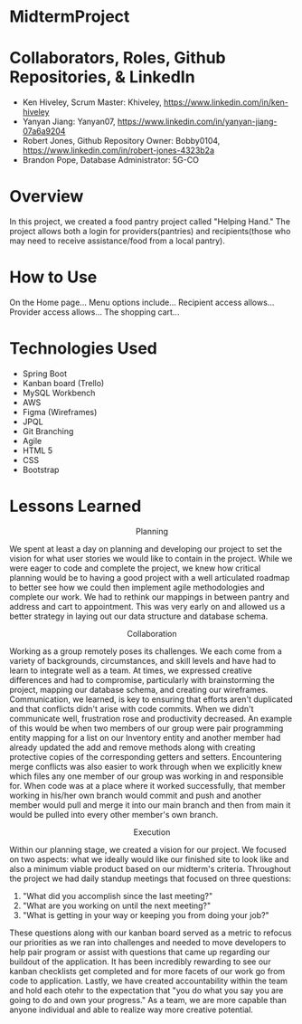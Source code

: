 # MidtermProject

# Collaborators, Roles, Github Repositories, & LinkedIn

* Ken Hiveley, Scrum Master: Khiveley, https://www.linkedin.com/in/ken-hiveley
* Yanyan Jiang:                          Yanyan07,  https://www.linkedin.com/in/yanyan-jiang-07a6a9204
* Robert Jones, Github Repository Owner:  Bobby0104, https://www.linkedin.com/in/robert-jones-4323b2a
* Brandon Pope,  Database Administrator:  5G-CO

# Overview

In this project, we created a food pantry project called "Helping Hand." The project allows both a login for providers(pantries) and recipients(those who may need to receive assistance/food from a local pantry).  

# How to Use
On the Home page...  Menu options include...  Recipient access allows...  Provider access allows...  The shopping cart... 

# Technologies Used

* Spring Boot
* Kanban board (Trello)
* MySQL Workbench
* AWS
* Figma (Wireframes)
* JPQL
* Git Branching
* Agile
* HTML 5
* CSS
* Bootstrap

# Lessons Learned

<p align="center" > Planning </p>

We spent at least a day on planning and developing our project to set the vision for what user stories we would like to contain in the project.  While we were eager to code and complete the project, we knew how critical planning would be to having a good project with a well articulated roadmap to better see how we could then implement agile methodologies and complete our work.  We had to rethink our mappings in between pantry and address and cart to appointment.  This was very early on and allowed us a better strategy in laying out our data structure and database schema.

<p align="center"> Collaboration </p>

Working as a group remotely poses its challenges.  We each come from a variety of backgrounds, circumstances, and skill levels and have had to learn to integrate well as a team.  At times, we expressed creative differences and had to compromise, particularly with brainstorming the project, mapping our database schema, and creating our wireframes.  Communication, we learned, is key to ensuring that efforts aren't duplicated and that conflicts didn't arise with code commits.  When we didn't communicate well, frustration rose and productivity decreased.  An example of this would be when two members of our group were pair programming entity mapping for a list on our Inventory entity and another member had already updated the add and remove methods along with creating protective copies of the corresponding getters and setters. Encountering merge conflicts was also easier to work through when we explicitly knew which files any one member of our group was working in and responsible for.  When code was at a place where it worked successfully, that member working in his/her own branch would commit and push and another member would pull and merge it into our main branch and then from main it would be pulled into every other member's own branch.

<p align="center"> Execution </p>

Within our planning stage, we created a vision for our project.  We focused on two aspects: what we ideally would like our finished site to look like and also a minimum viable product based on our midterm's criteria.  Throughout the project we had daily standup meetings that focused on three questions:

  1.  "What did you accomplish since the last meeting?"
  2.  "What are you working on until the next meeting?"
  3.  "What is getting in your way or keeping you from doing your job?"

These questions along with our kanban board served as a metric to refocus our priorities as we ran into challenges and needed to move developers to help pair program or assist with questions that came up regarding our buildout of the application.  It has been incredibly rewarding to see our kanban checklists get completed and for more facets of our work go from code to application.  Lastly, we have created accountability within the team and hold each otehr to the expectation that "you do what you say you are going to do and own your progress."  As a team, we are more capable than anyone individual and able to realize way more creative potential.
